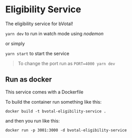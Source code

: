 # Eligibility Service

The eligibility service for bVotal!

`yarn dev` to run in watch mode using _nodemon_

or simply

`yarn start` to start the service


> To change the port run as `PORT=4000 yarn dev` 


## Run as docker

This service comes with a Dockerfile

To build the container run something like this:

`docker build -t bvotal-eligibility-service .`

and then you run like this:

`docker run -p 3001:3000 -d bvotal-eligibility-service`
